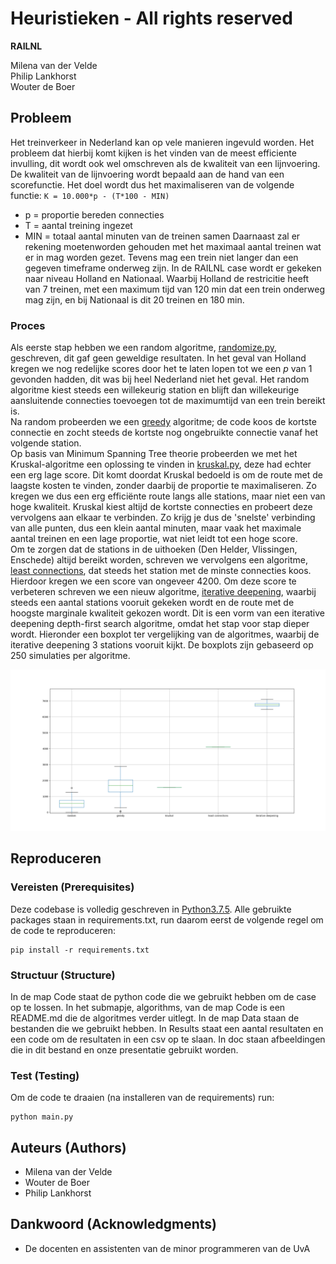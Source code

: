 # Heuristieken - All rights reserved

__RAILNL__

Milena van der Velde  
Philip Lankhorst  
Wouter de Boer  

## Probleem

Het treinverkeer in Nederland kan op vele manieren ingevuld worden. Het probleem dat hierbij komt kijken is het vinden van de meest efficiente invulling, dit wordt ook wel omschreven als de kwaliteit van een lijnvoering. 
De kwaliteit van de lijnvoering wordt bepaald aan de hand van een scorefunctie. Het doel wordt dus het maximaliseren van de volgende functie: ```K = 10.000*p - (T*100 - MIN)``` 
- p = proportie bereden connecties
- T = aantal treining ingezet 
- MIN = totaal aantal minuten van de treinen samen
Daarnaast zal er rekening moetenworden gehouden met het maximaal aantal treinen wat er in mag worden gezet. Tevens mag een trein niet langer dan een gegeven timeframe onderweg zijn. In de RAILNL case wordt er gekeken naar niveau Holland en Nationaal. Waarbij Holland de restricitie heeft van 7 treinen, met een maximum tijd van 120 min dat een trein onderweg mag zijn, en bij Nationaal is dit 20 treinen en 180 min.
 
### Proces

Als eerste stap hebben we een random algoritme, [randomize.py](code/algorithms/randomize.py), geschreven, dit gaf geen geweldige resultaten. In het geval van Holland kregen we nog redelijke scores door het te laten lopen tot we een _p_ van 1 gevonden hadden, dit was bij heel Nederland niet het geval. Het random algoritme kiest steeds een willekeurig station en blijft dan willekeurige aansluitende connecties toevoegen tot de maximumtijd van een trein bereikt is.  
Na random probeerden we een [greedy](code/algorithms/greedy.py) algoritme; de code koos de kortste connectie en zocht steeds de kortste nog ongebruikte connectie vanaf het volgende station.  
Op basis van Minimum Spanning Tree theorie probeerden we met het Kruskal-algoritme een oplossing te vinden in [kruskal.py](code/algorithms/kruskal.py), deze had echter een erg lage score. Dit komt doordat Kruskal bedoeld is om de route met de laagste kosten te vinden, zonder daarbij de proportie te maximaliseren. Zo kregen we dus een erg efficiënte route langs alle stations, maar niet een van hoge kwaliteit. Kruskal kiest altijd de kortste connecties en probeert deze vervolgens aan elkaar te verbinden. Zo krijg je dus de 'snelste' verbinding van alle punten, dus een klein aantal minuten, maar vaak het maximale aantal treinen en een lage proportie, wat niet leidt tot een hoge score.  
Om te zorgen dat de stations in de uithoeken (Den Helder, Vlissingen, Enschede) altijd bereikt worden, schreven we vervolgens een algoritme, [least connections](code/algorithms/leastconnections.py), dat steeds het station met de minste connecties koos. Hierdoor kregen we een score van ongeveer 4200. Om deze score te verbeteren schreven we een nieuw algoritme, [iterative deepening](code/algorithms/iterativedeepening.py), waarbij steeds een aantal stations vooruit gekeken wordt en de route met de hoogste marginale kwaliteit gekozen wordt. Dit is een vorm van een iterative deepening depth-first search algoritme, omdat het stap voor stap dieper wordt. Hieronder een boxplot ter vergelijking van de algoritmes, waarbij de iterative deepening 3 stations vooruit kijkt. De boxplots zijn gebaseerd op 250 simulaties per algoritme. 

![Vergelijking van vijf methodes.](doc/vergelijking.png)

## Reproduceren

### Vereisten (Prerequisites)

Deze codebase is volledig geschreven in [Python3.7.5](https://www.python.org/downloads/). Alle gebruikte packages staan in requirements.txt, run daarom eerst de volgende regel om de code te reproduceren:

```
pip install -r requirements.txt
```

### Structuur (Structure)

In de map Code staat de python code die we gebruikt hebben om de case op te lossen. In het submapje, algorithms, van de map Code is een README.md die de algoritmes verder uitlegt. In de map Data staan de bestanden die we gebruikt hebben. In Results staat een aantal resultaten en een code om de resultaten in een csv op te slaan. In doc staan afbeeldingen die in dit bestand en onze presentatie gebruikt worden.

### Test (Testing)

Om de code te draaien (na installeren van de requirements) run:

```
python main.py
```

## Auteurs (Authors)

* Milena van der Velde
* Wouter de Boer
* Philip Lankhorst

## Dankwoord (Acknowledgments)

* De docenten en assistenten van de minor programmeren van de UvA
